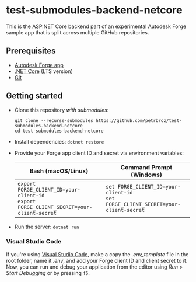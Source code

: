 # test-submodules-backend-netcore

This is the ASP.NET Core backend part of an experimental Autodesk Forge sample app
that is split across multiple GitHub repositories.

## Prerequisites

- [Autodesk Forge app](https://forge.autodesk.com/en/docs/oauth/v2/tutorials/create-app)
- [.NET Core](https://dotnet.microsoft.com/download) (LTS version)
- [Git](https://git-scm.com)

## Getting started

- Clone this repository _with submodules_:
    ```
    git clone --recurse-submodules https://github.com/petrbroz/test-submodules-backend-netcore
    cd test-submodules-backend-netcore
    ```

- Install dependencies: `dotnet restore`

- Provide your Forge app client ID and secret via environment variables:

    | Bash (macOS/Linux) | Command Prompt (Windows) |
    |--------------------|--------------------------|
    |`export FORGE_CLIENT_ID=your-client-id`<br>`export FORGE_CLIENT_SECRET=your-client-secret`|`set FORGE_CLIENT_ID=your-client-id`<br>`set FORGE_CLIENT_SECRET=your-client-secret`|

- Run the server: `dotnet run`

### Visual Studio Code

If you're using [Visual Studio Code](https://code.visualstudio.com), make a copy the _.env\_template_ file
in the root folder, name it _.env_, and add your Forge client ID and client secret to it.
Now, you can run and debug your application from the editor using _Run_ > _Start Debugging_ or by pressing `f5`.
